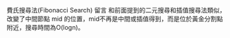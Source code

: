 費氏搜尋法(Fibonacci Search)
留言
和前面提到的二元搜尋和插值搜尋法類似，改變了中間節點 mid 的位置，mid不再是中間或插值得到，而是位於黃金分割點附近，搜尋時間為O(logn)。
